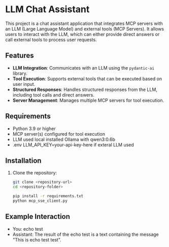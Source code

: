 # LLM Chat Assistant

This project is a chat assistant application that integrates MCP servers with an LLM (Large Language Model) and external tools (MCP Servers). It allows users to interact with the LLM, which can either provide direct answers or call external tools to process user requests.

## Features

- **LLM Integration**: Communicates with an LLM using the `pydantic-ai` library.
- **Tool Execution**: Supports external tools that can be executed based on user input.
- **Structured Responses**: Handles structured responses from the LLM, including tool calls and direct answers.
- **Server Management**: Manages multiple MCP servers for tool execution.

## Requirements

- Python 3.9 or higher
- MCP server(s) configured for tool execution
- LLM used local installed Ollama with qwen3:0.6b
- .env LLM_API_KEY=your-api-key-here if exteral LLM used

## Installation

1. Clone the repository:
   ```bash
   git clone <repository-url>
   cd <repository-folder>

   pip install -r requirements.txt
   python mcp_sse_client.py

## Example Interaction
- You: echo test
- Assistant: The result of the echo test is a text containing the message "This is echo test test".  